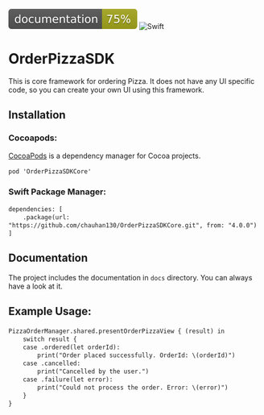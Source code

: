 ![Documentation](./docs/badge.svg) ![Swift](https://img.shields.io/badge/swift-4.2-brightgreen.svg)


# OrderPizzaSDK

This is core framework for ordering Pizza. It does not have any UI specific code, so you can create your own UI using this framework.

## Installation
### Cocoapods:
[CocoaPods](https://cocoapods.org/)  is a dependency manager for Cocoa projects. 

    pod 'OrderPizzaSDKCore'

### Swift Package Manager:

    dependencies: [ 
        .package(url: "https://github.com/chauhan130/OrderPizzaSDKCore.git", from: "4.0.0") 
    ]

## Documentation
The project includes the documentation in `docs` directory. You can always have a look at it.

## Example Usage:

    PizzaOrderManager.shared.presentOrderPizzaView { (result) in
        switch result {
        case .ordered(let orderId):
            print("Order placed successfully. OrderId: \(orderId)")
        case .cancelled:
            print("Cancelled by the user.")
        case .failure(let error):
            print("Could not process the order. Error: \(error)")
        }
    }
